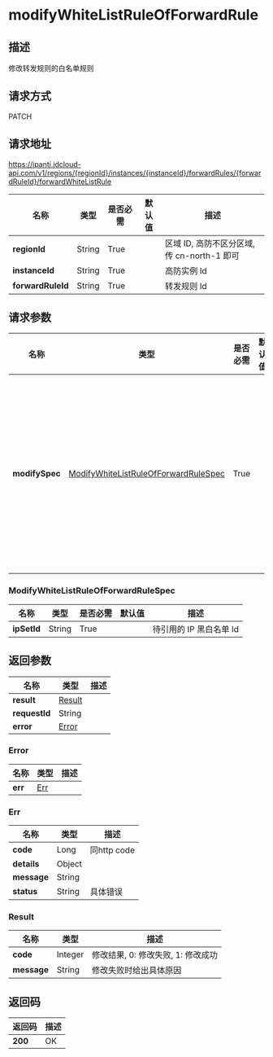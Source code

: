 # modifyWhiteListRuleOfForwardRule


## 描述
修改转发规则的白名单规则

## 请求方式
PATCH

## 请求地址
https://ipanti.jdcloud-api.com/v1/regions/{regionId}/instances/{instanceId}/forwardRules/{forwardRuleId}/forwardWhiteListRule

|名称|类型|是否必需|默认值|描述|
|---|---|---|---|---|
|**regionId**|String|True| |区域 ID, 高防不区分区域, 传 cn-north-1 即可|
|**instanceId**|String|True| |高防实例 Id|
|**forwardRuleId**|String|True| |转发规则 Id|

## 请求参数
|名称|类型|是否必需|默认值|描述|
|---|---|---|---|---|
|**modifySpec**|[ModifyWhiteListRuleOfForwardRuleSpec](modifywhitelistruleofforwardrule#modifywhitelistruleofforwardrulespec)|True| |修改转发规则的黑名单规则请求参数|

### <div id="modifywhitelistruleofforwardrulespec">ModifyWhiteListRuleOfForwardRuleSpec</div>
|名称|类型|是否必需|默认值|描述|
|---|---|---|---|---|
|**ipSetId**|String|True| |待引用的 IP 黑白名单 Id|

## 返回参数
|名称|类型|描述|
|---|---|---|
|**result**|[Result](modifywhitelistruleofforwardrule#result)| |
|**requestId**|String| |
|**error**|[Error](modifywhitelistruleofforwardrule#error)| |

### <div id="error">Error</div>
|名称|类型|描述|
|---|---|---|
|**err**|[Err](modifywhitelistruleofforwardrule#err)| |
### <div id="err">Err</div>
|名称|类型|描述|
|---|---|---|
|**code**|Long|同http code|
|**details**|Object| |
|**message**|String| |
|**status**|String|具体错误|
### <div id="result">Result</div>
|名称|类型|描述|
|---|---|---|
|**code**|Integer|修改结果, 0: 修改失败, 1: 修改成功|
|**message**|String|修改失败时给出具体原因|

## 返回码
|返回码|描述|
|---|---|
|**200**|OK|
